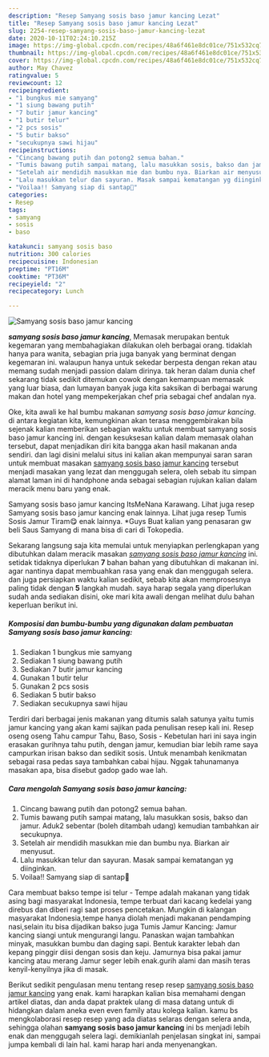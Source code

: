 ```yaml
---
description: "Resep Samyang sosis baso jamur kancing Lezat"
title: "Resep Samyang sosis baso jamur kancing Lezat"
slug: 2254-resep-samyang-sosis-baso-jamur-kancing-lezat
date: 2020-10-11T02:24:10.215Z
image: https://img-global.cpcdn.com/recipes/48a6f461e8dc01ce/751x532cq70/samyang-sosis-baso-jamur-kancing-foto-resep-utama.jpg
thumbnail: https://img-global.cpcdn.com/recipes/48a6f461e8dc01ce/751x532cq70/samyang-sosis-baso-jamur-kancing-foto-resep-utama.jpg
cover: https://img-global.cpcdn.com/recipes/48a6f461e8dc01ce/751x532cq70/samyang-sosis-baso-jamur-kancing-foto-resep-utama.jpg
author: May Chavez
ratingvalue: 5
reviewcount: 12
recipeingredient:
- "1 bungkus mie samyang"
- "1 siung bawang putih"
- "7 butir jamur kancing"
- "1 butir telur"
- "2 pcs sosis"
- "5 butir bakso"
- "secukupnya sawi hijau"
recipeinstructions:
- "Cincang bawang putih dan potong2 semua bahan."
- "Tumis bawang putih sampai matang, lalu masukkan sosis, bakso dan jamur. Aduk2 sebentar (boleh ditambah udang) kemudian tambahkan air secukupnya."
- "Setelah air mendidih masukkan mie dan bumbu nya. Biarkan air menyusut."
- "Lalu masukkan telur dan sayuran. Masak sampai kematangan yg diinginkan."
- "Voilaa!! Samyang siap di santap🤗"
categories:
- Resep
tags:
- samyang
- sosis
- baso

katakunci: samyang sosis baso 
nutrition: 300 calories
recipecuisine: Indonesian
preptime: "PT16M"
cooktime: "PT36M"
recipeyield: "2"
recipecategory: Lunch

---
```



![Samyang sosis baso jamur kancing](https://img-global.cpcdn.com/recipes/48a6f461e8dc01ce/751x532cq70/samyang-sosis-baso-jamur-kancing-foto-resep-utama.jpg)

<b><i>samyang sosis baso jamur kancing</i></b>, Memasak merupakan bentuk kegemaran yang membahagiakan dilakukan oleh berbagai orang. tidaklah hanya para wanita, sebagian pria juga banyak yang berminat dengan kegemaran ini. walaupun hanya untuk sekedar berpesta dengan rekan atau memang sudah menjadi passion dalam dirinya. tak heran dalam dunia chef sekarang tidak sedikit ditemukan cowok dengan kemampuan memasak yang luar biasa, dan lumayan banyak juga kita saksikan di berbagai warung makan dan hotel yang mempekerjakan chef pria sebagai chef andalan nya.

Oke, kita awali ke hal bumbu makanan <i>samyang sosis baso jamur kancing</i>. di antara kegiatan kita, kemungkinan akan terasa menggembirakan bila sejenak kalian memberikan sebagian waktu untuk membuat samyang sosis baso jamur kancing ini. dengan kesuksesan kalian dalam memasak olahan tersebut, dapat menjadikan diri kita bangga akan hasil makanan anda sendiri. dan lagi disini melalui situs ini kalian akan mempunyai saran saran untuk membuat masakan <u>samyang sosis baso jamur kancing</u> tersebut menjadi masakan yang lezat dan menggugah selera, oleh sebab itu simpan alamat laman ini di handphone anda sebagai sebagian rujukan kalian dalam meracik menu baru yang enak.

Samyang sosis baso jamur kancing ItsMeNana Karawang. Lihat juga resep Samyang sosis baso jamur kancing enak lainnya. Lihat juga resep Tumis Sosis Jamur Tiram😋 enak lainnya. *Guys Buat kalian yang penasaran gw beli Saus Samyang di mana bisa di cari di Tokopedia.


Sekarang langsung saja kita memulai untuk menyiapkan perlengkapan yang dibutuhkan dalam meracik masakan <u><i>samyang sosis baso jamur kancing</i></u> ini. setidak tidaknya diperlukan <b>7</b> bahan bahan yang dibutuhkan di makanan ini. agar nantinya dapat membuahkan rasa yang enak dan menggugah selera. dan juga persiapkan waktu kalian sedikit, sebab kita akan memprosesnya paling tidak dengan <b>5</b> langkah mudah. saya harap segala yang diperlukan sudah anda sediakan disini, oke mari kita awali dengan melihat dulu bahan keperluan berikut ini.

<!--inarticleads1-->

##### Komposisi dan bumbu-bumbu yang digunakan dalam pembuatan Samyang sosis baso jamur kancing:

1. Sediakan 1 bungkus mie samyang
1. Sediakan 1 siung bawang putih
1. Sediakan 7 butir jamur kancing
1. Gunakan 1 butir telur
1. Gunakan 2 pcs sosis
1. Sediakan 5 butir bakso
1. Sediakan secukupnya sawi hijau


Terdiri dari berbagai jenis makanan yang ditumis salah satunya yaitu tumis jamur kancing yang akan kami sajikan pada penulisan resep kali ini. Resep oseng oseng Tahu campur Tahu, Baso, Sosis - Kebetulan hari ini saya ingin erasakan gurihnya tahu putih, dengan jamur, kemudian biar lebih rame saya campurkan irisan bakso dan sedikit sosis. Untuk menambah kenikmatan sebagai rasa pedas saya tambahkan cabai hijau. Nggak tahunamanya masakan apa, bisa disebut gadop gado wae lah. 

<!--inarticleads2-->

##### Cara mengolah Samyang sosis baso jamur kancing:

1. Cincang bawang putih dan potong2 semua bahan.
1. Tumis bawang putih sampai matang, lalu masukkan sosis, bakso dan jamur. Aduk2 sebentar (boleh ditambah udang) kemudian tambahkan air secukupnya.
1. Setelah air mendidih masukkan mie dan bumbu nya. Biarkan air menyusut.
1. Lalu masukkan telur dan sayuran. Masak sampai kematangan yg diinginkan.
1. Voilaa!! Samyang siap di santap🤗


Cara membuat bakso tempe isi telur - Tempe adalah makanan yang tidak asing bagi masyarakat Indonesia, tempe terbuat dari kacang kedelai yang direbus dan diberi ragi saat proses pencetakan. Mungkin di kalangan masyarakat Indonesia,tempe hanya diolah menjadi makanan pendamping nasi,selain itu bisa dijadikan bakso juga Tumis Jamur Kancing: Jamur kancing siangi untuk mengurangi langu. Panaskan wajan tambahkan minyak, masukkan bumbu dan daging sapi. Bentuk karakter lebah dan kepang pinggir diisi dengan sosis dan keju. Jamurnya bisa pakai jamur kancing atau merang Jamur seger lebih enak.gurih alami dan masih teras kenyil-kenyilnya jika di masak. 

Berikut sedikit pengulasan menu tentang resep resep <u>samyang sosis baso jamur kancing</u> yang enak. kami harapkan kalian bisa memahami dengan artikel diatas, dan anda dapat praktek ulang di masa datang untuk di hidangkan dalam aneka even even family atau kolega kalian. kamu bs mengkolaborasi resep resep yang ada diatas selaras dengan selera anda, sehingga olahan <b>samyang sosis baso jamur kancing</b> ini bs menjadi lebih enak dan menggugah selera lagi. demikianlah penjelasan singkat ini, sampai jumpa kembali di lain hal. kami harap hari anda menyenangkan.
